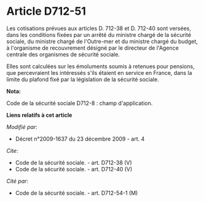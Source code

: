 # Article D712-51

Les cotisations prévues aux articles D. 712-38 et D. 712-40 sont versées, dans les conditions fixées par un arrêté du
ministre chargé de la sécurité sociale, du ministre chargé de l'Outre-mer et du ministre chargé du budget, à l'organisme de
recouvrement désigné par le directeur de l'Agence centrale des organismes de sécurité sociale. 

Elles sont calculées sur les émoluments soumis à retenues pour pensions, que percevraient les intéressés s'ils étaient en
service en France, dans la limite du plafond fixé par la législation de la sécurité sociale.

**Nota:**

Code de la sécurité sociale D712-8 : champ d'application.

**Liens relatifs à cet article**

_Modifié par_:

  - Décret n°2009-1637 du 23 décembre 2009 - art. 4

_Cite_:

  - Code de la sécurité sociale. - art. D712-38 (V)
  - Code de la sécurité sociale. - art. D712-40 (V)

_Cité par_:

  - Code de la sécurité sociale. - art. D712-54-1 (M)
